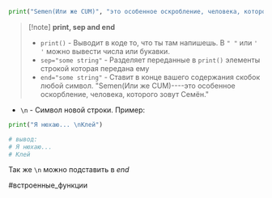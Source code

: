 ```Python
print("Semen(Или же CUM)", "это особенное оскробление, человека, которого зовут Семён", sep="----", end=".")
```

>[!note]  **print, sep and end**
> - `print()` - Выводит в коде то, что ты там напишешь. В `" "` или `' '` можно вывести числа или букавки.
>- `sep="some string"` - Разделяет переданные в `print()` элементы строкой которая передана ему
>- `end="some string"` - Ставит в конце вашего содержания скобок любой символ. "Semen(Или же CUM)----это особенное оскорбление, человека, которого зовут Семён."

* `\n`  - Символ новой строки. Пример:
```Python
print("Я нюхаю... \nКлей") 

# вывод:
# Я нюхаю...
# Клей
```
Так же `\n`  можно подставить в *end*



#встроенные_функции